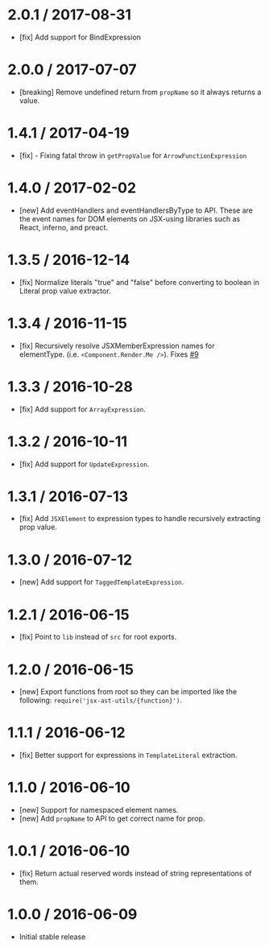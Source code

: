 # 2.0.1 / 2017-08-31

* [fix] Add support for BindExpression

# 2.0.0 / 2017-07-07

* [breaking] Remove undefined return from `propName` so it always returns a value.

# 1.4.1 / 2017-04-19

* [fix] - Fixing fatal throw in `getPropValue` for `ArrowFunctionExpression`

# 1.4.0 / 2017-02-02

* [new] Add eventHandlers and eventHandlersByType to API. These are the event names for DOM elements on JSX-using libraries such as React, inferno, and preact.

# 1.3.5 / 2016-12-14

* [fix] Normalize literals "true" and "false" before converting to boolean in Literal prop value extractor.

# 1.3.4 / 2016-11-15

* [fix] Recursively resolve JSXMemberExpression names for elementType. (i.e. `<Component.Render.Me />`). Fixes [#9](https://github.com/evcohen/jsx-ast-utils/issues/9)

# 1.3.3 / 2016-10-28

* [fix] Add support for `ArrayExpression`.

# 1.3.2 / 2016-10-11

* [fix] Add support for `UpdateExpression`.

# 1.3.1 / 2016-07-13

* [fix] Add `JSXElement` to expression types to handle recursively extracting prop value.

# 1.3.0 / 2016-07-12

* [new] Add support for `TaggedTemplateExpression`.

# 1.2.1 / 2016-06-15

* [fix] Point to `lib` instead of `src` for root exports.

# 1.2.0 / 2016-06-15

* [new] Export functions from root so they can be imported like the following: `require('jsx-ast-utils/{function}')`.

# 1.1.1 / 2016-06-12

* [fix] Better support for expressions in `TemplateLiteral` extraction.

# 1.1.0 / 2016-06-10

* [new] Support for namespaced element names.
* [new] Add `propName` to API to get correct name for prop.

# 1.0.1 / 2016-06-10

* [fix] Return actual reserved words instead of string representations of them.

# 1.0.0 / 2016-06-09

* Initial stable release
